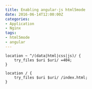 ```yaml
---
title: Enabling angular-js html5mode
date: 2016-06-14T12:00:00Z
categories:
- Application
- Nginx
tags:
- html5mode
- angular
---
```

    location ~ ^/(data|html|css|js)/ {
        try_files $uri $uri/ =404;
    }

    location / {
        try_files $uri $uri/ /index.html;
    }


